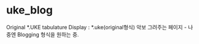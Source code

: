 # uke_blog
Original *.UKE tabulature Display : *.uke(original형식) 악보 그려주는 페이지 - 나중엔 Blogging 형식을 원하는 중.
